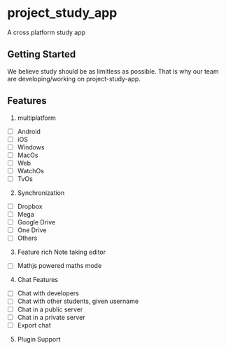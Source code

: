 # project_study_app

A cross platform study app

## Getting Started

We believe study should be as limitless as possible. That is why our team are developing/working on project-study-app.


## Features

1. multiplatform
- [ ] Android
- [ ] iOS
- [ ] Windows
- [ ] MacOs
- [ ] Web
- [ ] WatchOs
- [ ] TvOs
2. Synchronization
- [ ] Dropbox
- [ ] Mega
- [ ] Google Drive
- [ ] One Drive
- [ ] Others
3. Feature rich Note taking editor
- [ ] Mathjs powered maths mode
4. Chat Features
- [ ] Chat with developers
- [ ] Chat with other students, given username
- [ ] Chat in a public server
- [ ] Chat in a private server
- [ ] Export chat
5. Plugin Support